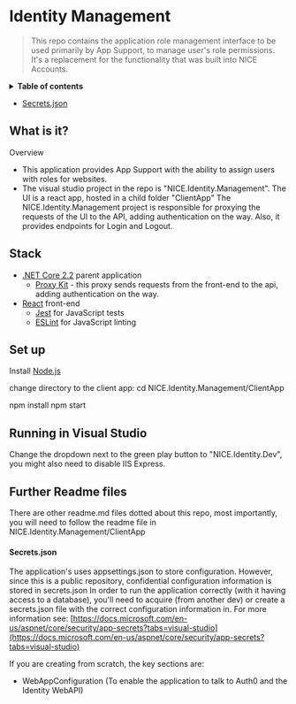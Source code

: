 # Identity Management
  
 > This repo contains the application role management interface to be used primarily by App Support, to manage user's role permissions. 
 > It's a replacement for the functionality that was built into NICE Accounts.
 
<details>
<summary><strong>Table of contents</strong></summary>
<!-- START doctoc generated TOC please keep comment here to allow auto update -->
<!-- DON'T EDIT THIS SECTION, INSTEAD RE-RUN doctoc TO UPDATE -->
</details>

- [Secrets.json](#secretsjson)

<!-- END doctoc generated TOC please keep comment here to allow auto update -->
</details>
  
## What is it?
Overview
- This application provides App Support with the ability to assign users with roles for websites.
- The visual studio project in the repo is "NICE.Identity.Management". The UI is a react app, hosted in a child folder "ClientApp"
The NICE.Identity.Management project is responsible for proxying the requests of the UI to the API, adding authentication on the way. Also, it provides endpoints for Login and Logout.
  
## Stack
- [.NET Core 2.2](https://github.com/dotnet/core) parent application
  - [Proxy Kit](https://github.com/damianh/ProxyKit) - this proxy sends requests from the front-end to the api, adding authentication on the way.
- [React](https://reactjs.org/) front-end
    - [Jest](https://facebook.github.io/jest/) for JavaScript tests
    - [ESLint](https://eslint.org/) for JavaScript linting
  
## Set up

Install [Node.js](https://nodejs.org/en/download/)

change directory to the client app:
cd NICE.Identity.Management/ClientApp

npm install
npm start

## Running in Visual Studio

Change the dropdown next to the green play button to "NICE.Identity.Dev", you might also need to disable IIS Express.

## Further Readme files

There are other readme.md files dotted about this repo, most importantly, you will need to follow the readme file in NICE.Identity.Management/ClientApp

#### Secrets.json

The application's uses appsettings.json to store configuration. However, since this is a public repository, confidential configuration information is stored in secrets.json
In order to run the application correctly (with it having access to a database), you'll need to acquire (from another dev) or create a secrets.json file with the correct configuration information in. For more  information see: [https://docs.microsoft.com/en-us/aspnet/core/security/app-secrets?tabs=visual-studio](https://docs.microsoft.com/en-us/aspnet/core/security/app-secrets?tabs=visual-studio)
  
If you are creating from scratch, the key sections are:
 - WebAppConfiguration (To enable the application to talk to Auth0 and the Identity WebAPI)